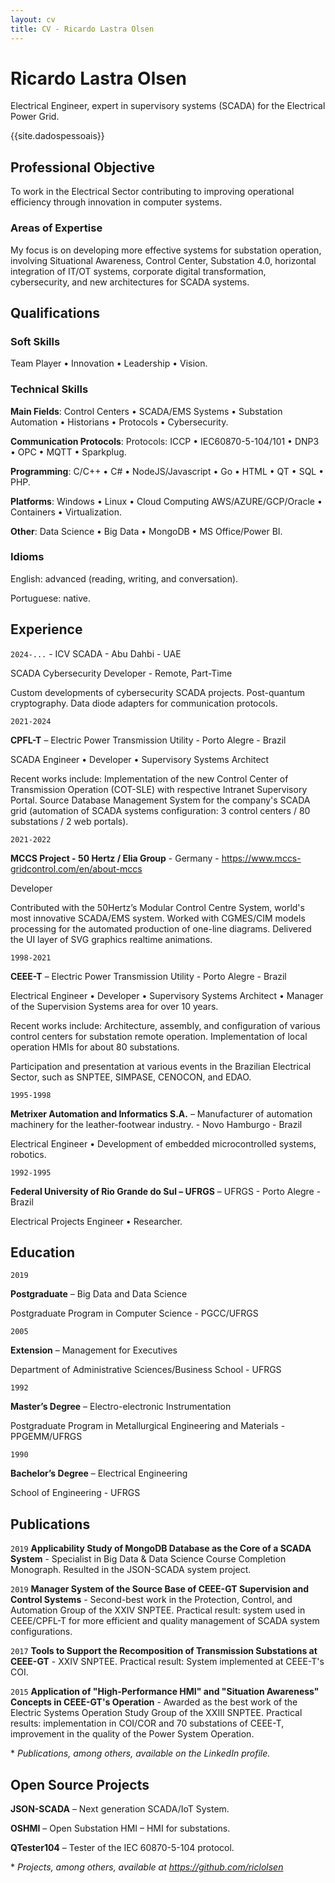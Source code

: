 ```yaml
---
layout: cv
title: CV - Ricardo Lastra Olsen
---
```

# Ricardo Lastra Olsen
Electrical Engineer, expert in supervisory systems (SCADA) for the Electrical Power Grid.

<div id="webaddress">
{{site.dadospessoais}}
</div>

## Professional Objective

To work in the Electrical Sector contributing to improving operational efficiency through innovation in computer systems.

### Areas of Expertise

My focus is on developing more effective systems for substation operation, involving Situational Awareness, Control Center, Substation 4.0, horizontal integration of IT/OT systems, corporate digital transformation, cybersecurity, and new architectures for SCADA systems.

## Qualifications

### Soft Skills

Team Player • Innovation • Leadership • Vision.

### Technical Skills

**Main Fields**: Control Centers • SCADA/EMS Systems • Substation Automation • Historians • Protocols • Cybersecurity.

**Communication Protocols**: Protocols: ICCP • IEC60870-5-104/101 • DNP3 • OPC • MQTT • Sparkplug.

**Programming**: C/C++ • C# • NodeJS/Javascript • Go • HTML • QT • SQL • PHP.

**Platforms**: Windows • Linux • Cloud Computing AWS/AZURE/GCP/Oracle • Containers • Virtualization.

**Other**: Data Science • Big Data • MongoDB • MS Office/Power BI.

### Idioms

English: advanced (reading, writing, and conversation).

Portuguese: native.

## Experience

`2024-...` - ICV SCADA - Abu Dahbi - UAE

SCADA Cybersecurity Developer - Remote, Part-Time

Custom developments of cybersecurity SCADA projects. Post-quantum cryptography. Data diode adapters for communication protocols.

`2021-2024`

**CPFL-T** – Electric Power Transmission Utility - Porto Alegre - Brazil

SCADA Engineer • Developer • Supervisory Systems Architect

Recent works include: Implementation of the new Control Center of Transmission Operation (COT-SLE) with respective Intranet Supervisory Portal. Source Database Management System for the company's SCADA grid (automation of SCADA systems configuration: 3 control centers / 80 substations / 2 web portals). 

`2021-2022`

**MCCS Project - 50 Hertz / Elia Group** - Germany - https://www.mccs-gridcontrol.com/en/about-mccs

Developer

Contributed with the 50Hertz’s Modular Control Centre System, world's most innovative SCADA/EMS system. Worked with CGMES/CIM models processing for the automated production of one-line diagrams. Delivered the UI layer of SVG graphics realtime animations.

`1998-2021`

**CEEE-T** – Electric Power Transmission Utility - Porto Alegre - Brazil

Electrical Engineer • Developer • Supervisory Systems Architect • Manager of the Supervision Systems area for over 10 years.

Recent works include: Architecture, assembly, and configuration of various control centers for substation remote operation. Implementation of local operation HMIs for about 80 substations.

Participation and presentation at various events in the Brazilian Electrical Sector, such as SNPTEE, SIMPASE, CENOCON, and EDAO.

`1995-1998`

**Metrixer Automation and Informatics S.A.** – Manufacturer of automation machinery for the leather-footwear industry. - Novo Hamburgo - Brazil

Electrical Engineer • Development of embedded microcontrolled systems, robotics.

`1992-1995`

**Federal University of Rio Grande do Sul – UFRGS** – UFRGS - Porto Alegre - Brazil

Electrical Projects Engineer • Researcher.

## Education

`2019`

**Postgraduate**  – Big Data and Data Science

Postgraduate Program in Computer Science - PGCC/UFRGS

`2005`

**Extension** – Management for Executives

Department of Administrative Sciences/Business School - UFRGS

`1992`

**Master’s Degree** – Electro-electronic Instrumentation

Postgraduate Program in Metallurgical Engineering and Materials - PPGEMM/UFRGS

`1990`

**Bachelor’s Degree** – Electrical Engineering

School of Engineering - UFRGS

## Publications

`2019`
**Applicability Study of MongoDB Database as the Core of a SCADA System** - Specialist in Big Data & Data Science Course Completion Monograph. Resulted in the JSON-SCADA system project.

`2019`
**Manager System of the Source Base of CEEE-GT Supervision and Control Systems** - Second-best work in the Protection, Control, and Automation Group of the XXIV SNPTEE. Practical result: system used in CEEE/CPFL-T for more efficient and quality management of SCADA system configurations.

`2017`
**Tools to Support the Recomposition of Transmission Substations at CEEE-GT** - XXIV SNPTEE. Practical result: System implemented at CEEE-T's COI.

`2015`
**Application of "High-Performance HMI" and "Situation Awareness" Concepts in CEEE-GT's Operation** - Awarded as the best work of the Electric Systems Operation Study Group of the XXIII SNPTEE. Practical results: implementation in COI/COR and 70 substations of CEEE-T, improvement in the quality of the Power System Operation.

\* _Publications, among others, available on the LinkedIn profile._

## Open Source Projects

**JSON-SCADA** – Next generation SCADA/IoT System.

**OSHMI** – Open Substation HMI – HMI for substations.

**QTester104** – Tester of the IEC 60870-5-104 protocol.

\* _Projects, among others, available at https://github.com/riclolsen_
 
<!-- ### Footer Updated Aug 2025 -->

